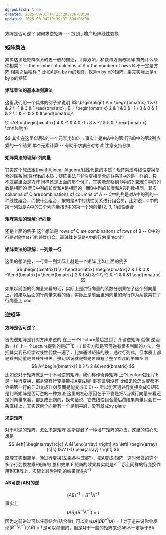 ```yaml
---
dg-publish: true
created: 2025-08-01T14:23:29.236+08:00
updated: 2025-08-04T10:39:37.694+08:00
---
```


方阵是否可逆？ 如何求逆矩阵 --- 提到了增广矩阵线性变换

### 矩阵乘法
其实这里是矩阵乘法的更一般的描述，计算方法，和数值方面的理解
首先什么条件相乘？ -- the number of columns of A = the number of rows B 不一定是方阵
相乘之后啥样？
比如A是n by m的矩阵，B是m by p的矩阵，乘完实际上是n by p的矩阵

#### 矩阵乘法的基本准则算法
这里我们用一个具体的例子来说明
$$
\begin{align}
A =
\begin{bmatrix}
1 & 0 & 2 \\
-1 & 3 & 1
\end{bmatrix} ,
B =
\begin{bmatrix}
2 & 1 & 0 & -1 \\
3 & 0 & 1 & 2 \\
1 & -1 & 2 & 0
\end{bmatrix}\\

\\C=AB =
\begin{bmatrix}
4 & -1 & 4 & -1 \\
8 & -2 & 5 & 7
\end{bmatrix}
\end{align}

$$
其实在这里C矩阵的一个元素比如$C_{1,2}$ 事实上是由A中的第1行和B中的第2列点乘的一个结果
单个元素计算 -- 有助于求解应对考试
注意支持分块
#### 矩阵乘法的理解: 列向量
其实这个想法跟[[math/Linear Algebra/线性代数的本质：矩阵乘法与线性变换复合的联系\|线性代数的本质：矩阵乘法与线性变换复合的联系]]中的是一样的，只不过那里面是方阵
同样还是上面的那个例子，其实能观察到 B中的列数和C中的列数是相同的 而C中列的长度和A是相同的，而B中列的长度和A的列数相同，其实columns of C are combinations of columns of A -- C中的列是对A中的列的一种线性组合，而按什么组合，按的是B中的线性关系进行组合的，比如说，C中的第一列就是A中的三个列向量按B中的第一个列向量(2, 3, 1)线性组合

#### 矩阵乘法的理解: 行向量
还是上面的例子
这个想法是 rows of C are combinaitons of rows of B -- C中的行是对B中各行的线性组合，而线性关系是A中的行向量决定的

#### 矩阵乘法的理解：一列乘一行
这里的想法是，一行乘一列实际上就是一个矩阵
比如上面的例子
$$
\begin{bmatrix}1 \\ -1\end{bmatrix}
\begin{bmatrix}2 & 1 & 0 & -1\end{bmatrix}=
\begin{bmatrix}
2 & 1 &0 &-1 \\
-2 & -1 & 0 &1
\end{bmatrix}
$$
如果以前面的列向量来看的话，实际上是讲行向量的系数分别乘在了这个列向量上，如果以后面的行向量来看的话，实际上是前面里列向量的两行作为系数乘在了行向量上
cool.

### 逆矩阵
#### 方阵是否可逆？
首先逆矩阵是针对方阵来说的
在上一个Lecture最后提到了 所谓逆矩阵 就像 逆函数一样
上一个Lecture提到的是$E^{-1}E=I$
其实方阵是否可逆有很多判断的方法，包括其实我已经学过线性代数一遍了，比如通过矩阵的秩，通过行列式，但本质上都是看列向量是否线性相关，换句话说就是看是否章程了整个维度的平面空间
$$
A=\begin{bmatrix}1 & 3 \\ 2 &6\end{bmatrix}
$$
比如说对于矩阵就是一个不可逆的矩阵，我们称作奇异矩阵
上个Lecture提到了E是一种行变换，那是否有行变换能把A变成$I$呢
事实证明没有 比如无论怎么变都不会把第一行的(1 3)变成(1 0)反而是能变成(0 0) -- 所以能否通过行变换变成O矩阵是判断矩阵是否可逆的一种方法
这里的核心原因在于不管是把A当做行向量来看还是列向量来看，都是成比例的，换句话说，它做线性组合最后的结果向量只会在一条直线上，其实这两个向量有一个是躺平的，没有章成xy plane
#### 求逆矩阵
对于可逆的矩阵，怎么求逆矩阵
高斯提到了一种增广矩阵的办法，这里的核心思想是
$$
\left[
\begin{array}{c|c}
A &I
\end{array}
\right]
\to
\left[
\begin{array}{c|c}
I&A^{-1} 
\end{array}
\right]
$$
原理其实很简单，通过行变换(左乘各种E矩阵)，把A变成I矩阵，这时候做的这个多个行变换左乘E矩阵的 总和效果 E'矩阵的效果其实就是$A^{-1}$ 那么同样的行变换作用到$I$矩阵上，实际上最后得到的结果就是$A^{-1}$

#### AB可逆 (AB)的逆
$$
(AB)^{-1} = B^{-1}A^{-1}
$$
事实上
$$
(AB)(B^{-1}A^{-1})=I
$$
因为之前讲过可以任意结合(结合律), 可以变成$(A(BB^{-1})A)=I$ 
对于逆来说你会发现$(B^{-1}A^{-1})(AB)=I$ 是可以颠倒的，但是对于一般的矩阵来说AB不一定等于BA


